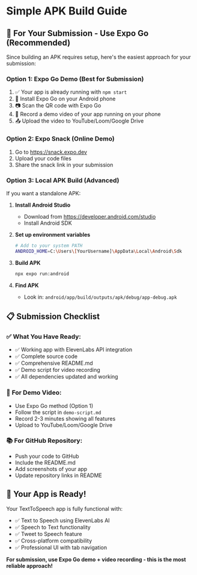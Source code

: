 # Simple APK Build Guide

## 🎯 **For Your Submission - Use Expo Go (Recommended)**

Since building an APK requires setup, here's the easiest approach for your submission:

### **Option 1: Expo Go Demo (Best for Submission)**
1. ✅ Your app is already running with `npm start`
2. 📱 Install Expo Go on your Android phone
3. 📷 Scan the QR code with Expo Go
4. 🎥 Record a demo video of your app running on your phone
5. 📤 Upload the video to YouTube/Loom/Google Drive

### **Option 2: Expo Snack (Online Demo)**
1. Go to https://snack.expo.dev
2. Upload your code files
3. Share the snack link in your submission

### **Option 3: Local APK Build (Advanced)**
If you want a standalone APK:

1. **Install Android Studio**
   - Download from https://developer.android.com/studio
   - Install Android SDK

2. **Set up environment variables**
   ```bash
   # Add to your system PATH
   ANDROID_HOME=C:\Users\[YourUsername]\AppData\Local\Android\Sdk
   ```

3. **Build APK**
   ```bash
   npx expo run:android
   ```

4. **Find APK**
   - Look in: `android/app/build/outputs/apk/debug/app-debug.apk`

## 📋 **Submission Checklist**

### ✅ **What You Have Ready:**
- ✅ Working app with ElevenLabs API integration
- ✅ Complete source code
- ✅ Comprehensive README.md
- ✅ Demo script for video recording
- ✅ All dependencies updated and working

### 🎥 **For Demo Video:**
- Use Expo Go method (Option 1)
- Follow the script in `demo-script.md`
- Record 2-3 minutes showing all features
- Upload to YouTube/Loom/Google Drive

### 📚 **For GitHub Repository:**
- Push your code to GitHub
- Include the README.md
- Add screenshots of your app
- Update repository links in README

## 🚀 **Your App is Ready!**

Your TextToSpeech app is fully functional with:
- ✅ Text to Speech using ElevenLabs AI
- ✅ Speech to Text functionality
- ✅ Tweet to Speech feature
- ✅ Cross-platform compatibility
- ✅ Professional UI with tab navigation

**For submission, use Expo Go demo + video recording - this is the most reliable approach!** 
